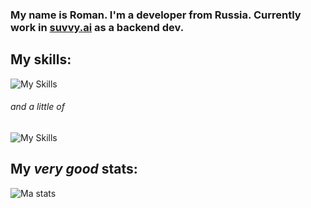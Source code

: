 ### My name is Roman. I'm a developer from Russia. Currently work in [suvvy.ai](https://suvvy.ai) as a backend dev.

## My skills:

![My Skills](https://skillicons.dev/icons?i=python,fastapi,linux,mongodb,md,git)   
###### and a little of
![My Skills](https://skillicons.dev/icons?i=js,bash)

## My _very good_ stats:

![Ma stats](https://github-readme-stats.vercel.app/api?username=barabum0&theme=onedark&show_icons=true&hide_rank=true&custom_title=very+good+stats&count_private=true&hide_border=true&line_height=24&bg_color=0d1117)
<!--START_SECTION:waka-->
<!--END_SECTION:waka-->